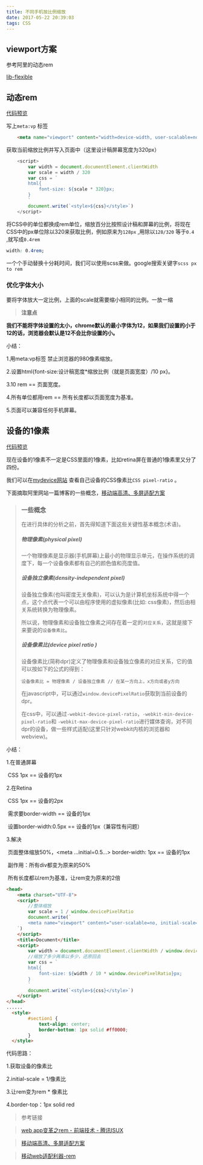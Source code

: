 ```yaml
---
title: 不同手机按比例缩放
date: 2017-05-22 20:39:03
tags: CSS
---
```

## viewport方案

参考阿里的动态rem

[lib-flexible](https://github.com/amfe/lib-flexible)



## 动态rem

[代码预览](https://github.com/gl09025/demos/blob/master/34lesson-rem/rem.html)

写上`meta:vp` 标签

```html
    <meta name="viewport" content="width=device-width, user-scalable=no, initial-scale=1.0, maximum-scale=1.0, minimum-scale=1.0">
```

获取当前缩放比例并写入页面中（这里设计稿屏幕宽度为320px）

```javascript
    <script>
        var width = document.documentElement.clientWidth
        var scale = width / 320
        var css = `
        html{
            font-size: ${scale * 320}px;
        }
        `
        document.write(`<style>${css}</style>`)
    </script>
```

将CSS中的单位都换成rem单位，缩放百分比按照设计稿和屏幕的比例，将现在CSS中的px单位除以320来获取比例，例如原来为`128px` ,用除以`128/320` 等于`0.4` ,就写成`0.4rem` 

```css
width: 0.4rem;
```

一个个手动替换十分耗时间，我们可以使用scss来做。google搜索关键字`scss px to rem`



### 优化字体大小

要将字体放大一定比例，上面的scale就需要缩小相同的比例。一放一缩
> **注意点** 

**我们不能将字体设置的太小，chrome默认的最小字体为12，如果我们设置的小于12的话，浏览器会默认是12不会比你设置的小。** 



小结：

1.用meta:vp标签 禁止浏览器的980像素缩放。

2.设置html{font-size:设计稿宽度*缩放比例（就是页面宽度）/10 px}。

3.10 rem == 页面宽度。

4.所有单位都用rem == 所有长度都以页面宽度为基准。

5.页面可以兼容任何手机屏幕。







## 设备的1像素

[代码预览](https://github.com/gl09025/demos/blob/master/34lesson-rem/1px.html)

现在设备的1像素不一定是CSS里面的1像素，比如retina屏在普通的1像素里又分了四份。

我们可以在[mydevice网站](http://mydevice.io/) 查看自己设备的CSS像素比`CSS pixel-ratio` 。

下面摘取阿里网站一篇博客的一些概念，[移动端高清、多屏适配方案](http://www.aliued.com/?p=3166)

>### 一些概念
>
>在进行具体的分析之前，首先得知道下面这些关键性基本概念(术语)。
>
>##### 物理像素(physical pixel)
>
>一个物理像素是显示器(手机屏幕)上最小的物理显示单元，在操作系统的调度下，每一个设备像素都有自己的颜色值和亮度值。
>
>##### 设备独立像素(density-independent pixel)
>
>设备独立像素(也叫密度无关像素)，可以认为是计算机坐标系统中得一个点，这个点代表一个可以由程序使用的虚拟像素(比如: css像素)，然后由相关系统转换为物理像素。
>
>所以说，物理像素和设备独立像素之间存在着一定的`对应关系`，这就是接下来要说的`设备像素比`。
>
>##### 设备像素比(device pixel ratio )
>
>设备像素比(简称dpr)定义了物理像素和设备独立像素的对应关系，它的值可以按如下的公式的得到：
>
>```
>设备像素比 = 物理像素 / 设备独立像素 // 在某一方向上，x方向或者y方向
>
>```
>
>在javascript中，可以通过`window.devicePixelRatio`获取到当前设备的dpr。
>
>在css中，可以通过`-webkit-device-pixel-ratio`，`-webkit-min-device-pixel-ratio`和 `-webkit-max-device-pixel-ratio`进行媒体查询，对不同dpr的设备，做一些样式适配(这里只针对webkit内核的浏览器和webview)。





小结：

1.在普通屏幕

​	CSS 1px == 设备的1px

2.在Retina

​	CSS 1px == 设备的2px

​	需求要border-width == 设备的1px

​	设置border-width:0.5px == 设备的1px（兼容性有问题）

3.解决

​	页面整体缩放50%，<meta ...initial=0.5...> border-width: 1px == 设备的1px

​	副作用：所有div都变为原来的50%

​	所有长度都以rem为基准，让rem变为原来的2倍



```html
<head>
    <meta charset="UTF-8">
    <script>
        //整体缩放
        var scale = 1 / window.devicePixelRatio
        document.write(`
        <meta name="viewport" content="user-scalable=no, initial-scale=${scale}, maximum-scale=${scale}, minimum-scale=${scale}">
    `)
    </script>
    <title>Document</title>
    <script>
        var width = document.documentElement.clientWidth / window.devicePixelRatio
        //缩放了多少再乘以多少，还原回去
        var css = `
        html{
            font-size: ${width / 10 * window.devicePixelRatio}px;
        }
        `
        document.write(`<style>${css}</style>`)
    </script>
</head>
......
  <style>
        #section1 {
            text-align: center;
            border-bottom: 1px solid #ff0000;
        }
  </style>
```

代码思路：

1.获取设备的像素比

2.initial-scale = 1/像素比

3.让rem变为rem * 像素比

4.border-top：1px solid red





> 参考链接

>[web app变革之rem - 前端技术 - 腾讯ISUX](https://isux.tencent.com/web-app-rem.html)

>[移动端高清、多屏适配方案](http://www.aliued.com/?p=3166)

>[移动web适配利器-rem](http://www.alloyteam.com/2016/03/mobile-web-adaptation-tool-rem/)